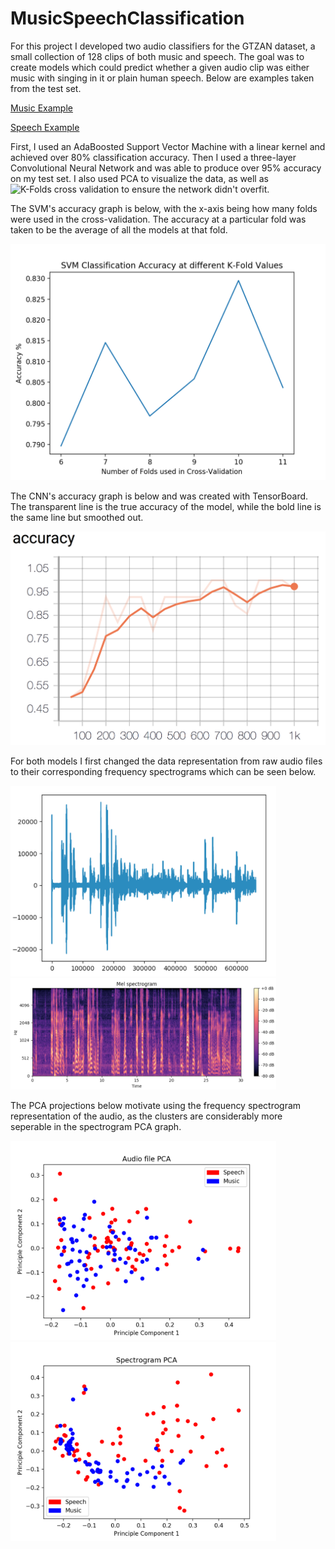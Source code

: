 # MusicSpeechClassification
For this project I developed two audio classifiers for the GTZAN dataset, a small collection of 128 clips of both music and speech. The goal was to create models which could predict whether a given audio clip was either music with singing in it or plain human speech. Below are examples taken from the test set.

[Music Example](GTZAN%20Examples/bagpipe.wav)

[Speech Example](GTZAN%20Examples/comedy.wav)

First, I used an AdaBoosted Support Vector Machine with a linear kernel and achieved over 80% classification accuracy. Then I used a three-layer Convolutional Neural Network and was able to produce over 95% accuracy on my test set. I also used PCA to visualize the data, as well as ![K-Folds cross validation](https://en.wikipedia.org/wiki/Cross-validation_(statistics)#k-fold_cross-validation) to ensure the network didn't overfit.

The SVM's accuracy graph is below, with the x-axis being how many folds were used in the cross-validation. The accuracy at a particular fold was taken to be the average of all the models at that fold. 

![SVM Accuracy](Results/SVM_Accuracy_Graph.png)

The CNN's accuracy graph is below and was created with TensorBoard. The transparent line is the true accuracy of the model, while the bold line is the same line but smoothed out. 

![CNN Accuracy](Results/CNN_Accuracy_Graph.png)

For both models I first changed the data representation from raw audio files to their corresponding frequency spectrograms which can be seen below. 

<img src=Results/Raw_Audio.png width="425"/> <img src=Results/Spectrogram.png width="425"/> 

The PCA projections below motivate using the frequency spectrogram representation of the audio, as the clusters are considerably more seperable in the spectrogram PCA graph.

<img src="https://raw.githubusercontent.com/Toback/MusicSpeechClassification/master/Results/Audio_File_PCA.png" width="425"/> <img src="https://raw.githubusercontent.com/Toback/MusicSpeechClassification/master/Results/Spectrogram_PCA.png" width="425"/> 
